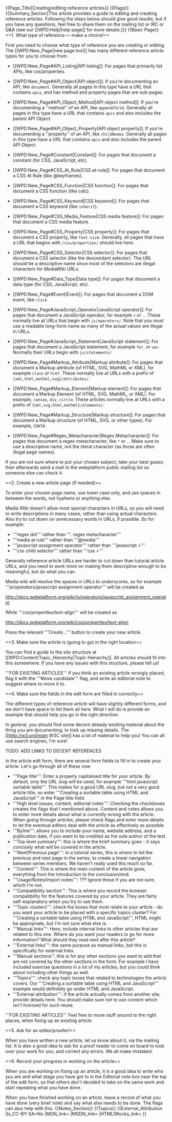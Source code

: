{{Page_Title|Creating/editing reference articles}}
{{Flags}}
{{Summary_Section|This article provides a guide to editing and creating reference articles. Following the steps below should give good results, but if you have any questions, feel free to share them on the mailing list or IRC or Q&A (see our [[WPD:Help|help page]] for more details.)}}
{{Basic Page}}
==1. What type of reference — make a choice!==

First you need to choose what type of reference you are creating or editing. The [[WPD:New_Page|new page tool]] has many different reference article types for you to choose from:

* [[WPD:New_Page#API_Listing|API listing]]: For pages that primarily list APIs, like css/properties.
* [[WPD:New_Page#API_Object|API object]]: If you're documenting an API, like <code>document</code>. Generally all pages in this type have a URL that contains <code>apis</code>, and has method and property pages that are sub-pages.
* [[WPD:New_Page#API_Object_Method|API object method]]: If you're documenting a ''method'' of an API, like <code>appendChild</code>. Generally all pages in this type have a URL that contains <code>apis</code> and also includes the parent API Object.
* [[WPD:New_Page#API_Object_Property|API object property]]: If you're documenting a ''property'' of an API, like <code>childNodes</code>. Generally all pages in this type have a URL that contains <code>apis</code> and also includes the parent API Object.
* [[WPD:New_Page#Constant|Constant]]: For pages that document a constant (for CSS, JavaScript, etc).
* [[WPD:New_Page#CSS_At_Rule|CSS at-rule]]: For pages that document a CSS At Rule (like @keyframes).
* [[WPD:New_Page#CSS_Function|CSS function]]: For pages that document a CSS function (like calc).
* [[WPD:New_Page#CSS_Keyword|CSS keyword]]: For pages that document a CSS keyword (like <code>inherit</code>).
* [[WPD:New_Page#CSS_Media_Feature|CSS media feature]]: For pages that document a CSS media feature.

* [[WPD:New_Page#CSS_Property|CSS property]]: For pages that document a CSS property, like <code>font-size</code>. Generally, all pages that have a URL that begins with <code>/css/properties/</code> should live here.
* [[WPD:New_Page#CSS_Selector|CSS selector]]: For pages that document a CSS selector (like the descendant selector). The URL should be a descriptive name since most of the selectors are illegal characters for MediaWiki URLs.
* [[WPD:New_Page#Data_Type|Data type]]: For pages that document a data type (for CSS, JavaScript, etc).
* [[WPD:New_Page#Event|Event]]: For pages that document a DOM event, like <code>click</code>
* [[WPD:New_Page#JavaScript_Operator|JavaScript operator]]: For pages that document a JavaScript operator, for example <code>+</code> or <code>.</code>. These normally live at URLs that begin with <code>js/operators/</code>. Note that you must use a readable long-form name as many of the actual values are illegal in URLs.
* [[WPD:New_Page#JavaScript_Statement|JavaScript statement]]: For pages that document a JavaScript statement, for example <code>for</code>, or <code>var</code>. Normally their URLs begin with <code>js/statements/</code>
* [[WPD:New_Page#Markup_Attribute|Markup attribute]]: For pages that document a Markup attribute (of HTML, SVG, MathML or XML), for example <code>class</code> or <code>href</code>. These normally live at URLs with a prefix of <code>{xml,html,mathml,svg}/attributes/</code>.
* [[WPD:New_Page#Markup_Element|Markup element]]: For pages that document a Markup Element (of HTML, SVG, MathML, or XML). For example, <code>canvas</code>, <code>div</code>, <code>circle</code>. These articles normally live at URLs with a prefix of <code>{xml,svg,html,mathml}/elements/</code>.
* [[WPD:New_Page#Markup_Structure|Markup structure]]: For pages that document a Markup structure (of HTML, SVG, or other types). For example, <code>CDATA</code>.
* [[WPD:New_Page#Regex_Metacharacter|Regex Metacharacter]]: For pages that document a regex metacharacter, like <code>*</code> or <code>.</code>. Make sure to use a descriptive name, not the literal character (as those are often illegal page names).

If you are not sure where to put your chosen subject, take your best guess; then afterwards send a mail to the webplatform public mailing list so someone else can check it.

==2. Create a new article page (if needed)== 

To enter your chosen page name, use lower case only, and use spaces in between the words, not hyphens or anything else.

Media Wiki doesn't allow most special characters in URLs, so you will need to write descriptions in many cases, rather than using actual characters. Also try to cut down on unnecessary words in URLs, if possible. So for example:

* '''regex dot''' rather than '''. regex metacharacter'''
* '''media at rule''' rather than '''@media'''
* '''javascript assignment operator''' rather than '''javascript ='''
* '''css child selector''' rather than '''css >'''

Generally reference article URLs are harder to cut down than tutorial article URLs, and you need to work more on making them descriptive enough to be meaningful, but do what you can.

Media wiki will resolve the spaces in URLs to underscores, so for example '''js/operators/javascript assignment operator''' will be created as 

http://docs.webplatform.org/wiki/js/operators/javascript_assignment_operator

While '''css/properties/text-align''' will be created as

http://docs.webplatform.org/wiki/css/properties/text-align

Press the relevant '''Create…''' button to create your new article.

==3. Make sure the article is (going to go) in the right location==

You can find a guide to the site structure at [[WPD:Content/Topic_Hierarchy|Topic Hierarchy]]. All articles should fit into this somewhere. If you have any issues with this structure, please tell us!

'''FOR EXISTING ARTICLES''' if you think an existing article wrongly placed, flag it with the '''Move candidate''' flag, and write an editorial note to suggest where to move it to.


==4. Make sure the fields in the edit form are filled in correctly==

The different types of reference article will have slightly different forms, and we don't have space to list them all here. What I will do is provide an example that should help you go in the right direction.

In general, you should find some decent already existing material about the thing you are documenting, to look up missing details. The [[http://w3.org|main W3C site]] has a lot of material to help you! You can all use search engines, I'm sure!

<p class="note">TODO: ADD LINKS TO DECENT REFERENCES</p>

In the article edit form, there are several form fields to fill in to create your article. Let's go through all of these now

* '''Page title''': Enter a properly capitalised title for your article. By default, only the URL slug will be used, for example '''html javascript sortable table'''. This makes for a good URL slug, but not a very good article title, so enter '''Creating a sortable table using HTML and JavaScript''' in the Page title field.
* '''High level issues, content, editorial notes''': Checking the checkboxes creates the flags that I mentioned above. Content and notes allows you to enter more details about what is currently wrong with the article. When going through articles, please check flags and enter more details to let the eventual editors deal with the article as effectively as possible.
* '''Byline''': allows you to include your name, website address, and a publication date, if you want to be credited as the sole author of the text.
* '''Top level summary''': this is where the brief summary goes - it says concisely what will be covered in the article.
* '''Next/Previous page''': In a tutorial series, this is where to list the previous and next page in the series, to create a linear navigation between series members. We haven't really used this much so far.
* '''Content'''. This is where the main content of the article goes, everything from the introduction to the conclusion/end.
* '''Usage/Notes/Import notes''': ??? Ignore these if you are not sure, which I'm not.
* '''Compatibility section''': This is where you record the browser compatibility for the features covered by your article. They are fairly self-explanatory when you try to use them.
* '''Topic clusters''': check the boxes that most relate to your article - do you want your article to be placed with a specific topics cluster? For '''Creating a sortable table using HTML and JavaScript''', HTML might be appropriate, but I'm not sure what else is. 
* '''Manual links''': Here, include internal links to other articles that are related to this one. Where do you want your readers to go for more information? What should they read next after this article?
* '''External links''': the same purpose as manual links, but this is specifically for external links.
* '''Manual sections'': this is for any other sections you want to add that are not covered by the other sections in the form. For example I have included exercise questions in a lot of my articles, but you could think about including other things as well.
* '''Topics''': check any topic boxes that related to technologies the article covers. Our '''Creating a sortable table using HTML and JavaScript''' example would definitely go under HTML and JavaScript.
* '''External attribution''': if the article actually comes from another site, provide details here. You should make sure not to use content which isn't licensed for such reuse.

'''FOR EXISTING ARTICLES''' Feel free to move stuff around to the right places, when fixing up an existing article.


==5. Ask for an editor/proofer!== 

When you have written a new article, let us know about it, via the mailing list. It is also a good idea to ask for a proof reader to come on board to look over your work for you, and correct any errors. We all make mistakes!

==6. Record your progress in working on the article==

When you are working on fixing up an article, it is a good idea to write who you are and what stage you have got to in the Editorial note box near the top of the edit form, so that others don't decided to take on the same work and start repeating what you have done.

When you have finished working on an article, leave a record of what you have done (very brief note) and say what else needs to be done. The flags can also help with this.
{{Notes_Section}}
{{Topics}}
{{External_Attribution
|Is_CC-BY-SA=No
|MDN_link=
|MSDN_link=
|HTML5Rocks_link=
}}